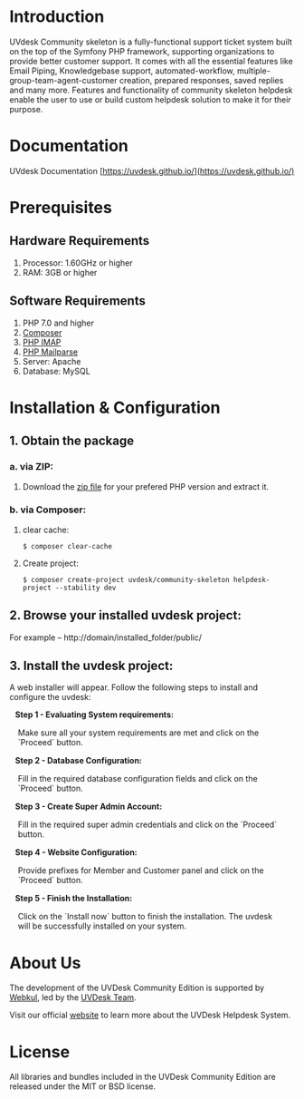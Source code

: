 # Introduction

UVdesk Community skeleton is a fully-functional support ticket system built on the top of the Symfony PHP framework, supporting organizations to provide better customer support.
It comes with all the essential features like Email Piping, Knowledgebase support, automated-workflow, multiple-group-team-agent-customer creation, prepared responses, saved replies and many more.
Features and functionality of community skeleton helpdesk enable the user to use or build custom helpdesk solution to make it for their purpose.

# Documentation

UVdesk Documentation [https://uvdesk.github.io/](https://uvdesk.github.io/)

# Prerequisites

## Hardware Requirements
1. Processor: 1.60GHz or higher
2. RAM: 3GB or higher

## Software Requirements
1. PHP 7.0 and higher
2. [Composer](https://getcomposer.org/)
3. [PHP IMAP](https://php.net/manual/en/book.imap.php)
4. [PHP Mailparse](https://php.net/manual/en/book.mailparse.php)
2. Server: Apache
3. Database: MySQL

# Installation & Configuration

## 1. Obtain the package
    
### a. via ZIP:

1. Download the [zip file](https://www.uvdesk.com/en/opensource/) for your prefered PHP version and extract it.

### b. via Composer:
    
1. clear cache:
    ```
    $ composer clear-cache
    ```

2. Create project: 
   ```
   $ composer create-project uvdesk/community-skeleton helpdesk-project --stability dev
   ```

## 2. Browse your installed uvdesk project:
For example – ht&#8203;tp://domain/installed_folder/public/

## 3. Install the uvdesk project:
A web installer will appear. Follow the following steps to install and configure the uvdesk:


<h4 style="margin:10px">Step 1 - Evaluating System requirements:</h4>
<p style="margin:15px">Make sure all your system requirements are met and click on the `Proceed` button.</p>  

<h4 style="margin:10px">Step 2 - Database Configuration:</h4>
<p style="margin:15px">Fill in the required database configuration fields and click on the `Proceed` button.</p>

<h4 style="margin:10px">Step 3 - Create Super Admin Account:</h4>
<p style="margin:15px">Fill in the required super admin credentials and click on the `Proceed` button.</p>

<h4 style="margin:10px">Step 4 - Website Configuration:</h4>
<p style="margin:15px">Provide prefixes for Member and Customer panel and click on the `Proceed` button.</p>

<h4 style="margin:10px">Step 5 - Finish the Installation:</h4>
<p style="margin:15px">Click on the `Install now` button to finish the installation. The uvdesk will be successfully installed on your system.</p>


# About Us
The development of the UVDesk Community Edition is supported by [Webkul][webkul], led by the [UVDesk Team](https://www.uvdesk.com/en/team/).

Visit our official [website][webkul] to learn more about the UVDesk Helpdesk System.


# License
All libraries and bundles included in the UVDesk Community Edition are released under the MIT or BSD license.

[webkul]: https://webkul.com/